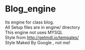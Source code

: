 # Blog_engine
Its engine for class blog.<br>
All Setup files are in engine/ directory<br>
This engine not uses MYSQL<br>
Style from http://getmdl.io/tempales/<br>
Style Maked By Google , not me!<br>
